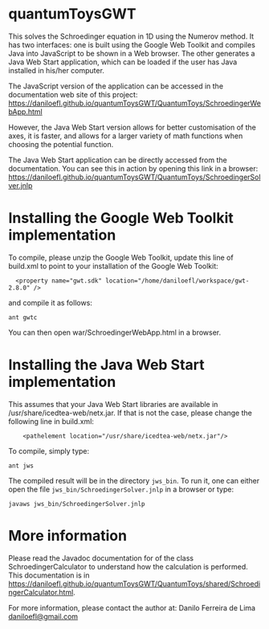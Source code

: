 # quantumToysGWT

This solves the Schroedinger equation in 1D using the Numerov method.
It has two interfaces: one is built using the Google Web Toolkit and compiles
Java into JavaScript to be shown in a Web browser. The other generates a Java
Web Start application, which can be loaded if the user has Java installed in his/her computer.

The JavaScript version of the application can be accessed in the documentation
web site of this project:
<https://daniloefl.github.io/quantumToysGWT/QuantumToys/SchroedingerWebApp.html>

However, the Java Web Start version allows for better customisation of the axes,
it is faster, and allows for a larger variety of math functions when choosing the
potential function.

The Java Web Start application can be directly accessed from the documentation.
You can see this in action by opening this link in a browser:
<https://daniloefl.github.io/quantumToysGWT/QuantumToys/SchroedingerSolver.jnlp>

# Installing the Google Web Toolkit implementation

To compile, please unzip the Google Web Toolkit, update this line of build.xml to
point to your installation of the Google Web Toolkit:

```
  <property name="gwt.sdk" location="/home/daniloefl/workspace/gwt-2.8.0" />
```

and compile it as follows:

```
ant gwtc
```

You can then open war/SchroedingerWebApp.html in a browser.

# Installing the Java Web Start implementation

This assumes that your Java Web Start libraries are available in /usr/share/icedtea-web/netx.jar.
If that is not the case, please change the following line in build.xml:

```
    <pathelement location="/usr/share/icedtea-web/netx.jar"/>
```

To compile, simply type:

```
ant jws
```

The compiled result will be in the directory `jws_bin`. To run it, one can either open the file
`jws_bin/SchroedingerSolver.jnlp` in a browser or type:

```
javaws jws_bin/SchroedingerSolver.jnlp
```

# More information

Please read the Javadoc documentation for of the class SchroedingerCalculator
to understand how the calculation is performed. This documentation is
in <https://daniloefl.github.io/quantumToysGWT/QuantumToys/shared/SchroedingerCalculator.html>.

For more information, please contact the author at:
Danilo Ferreira de Lima <daniloefl@gmail.com>


